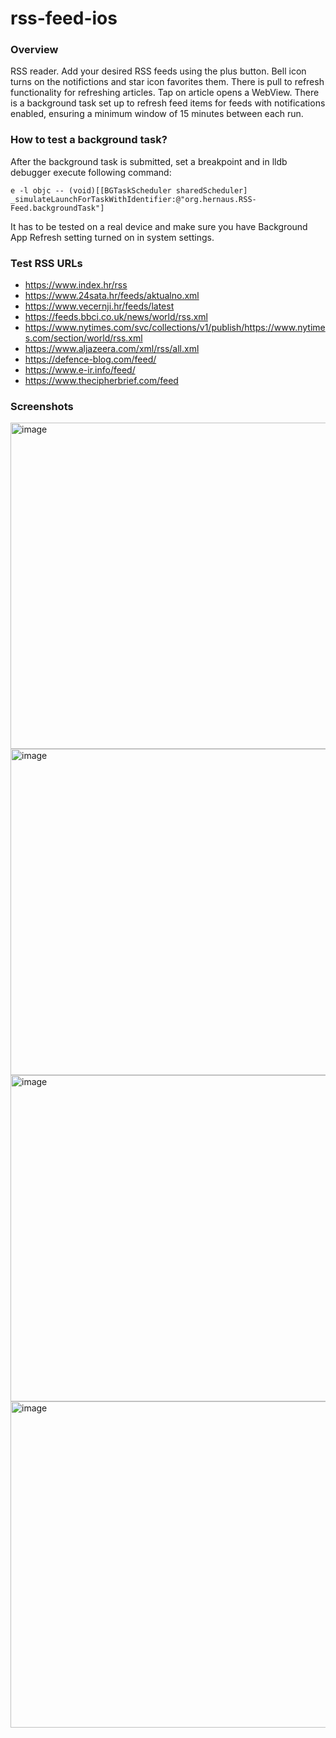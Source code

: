 # rss-feed-ios

### Overview
RSS reader. Add your desired RSS feeds using the plus button. Bell icon turns on the notifictions and star icon favorites them. There is pull to refresh functionality for refreshing articles. Tap on article opens a WebView. There is a background task set up to refresh feed items for feeds with notifications enabled, ensuring a minimum window of 15 minutes between each run.

### How to test a background task?
After the background task is submitted, set a breakpoint and in lldb debugger execute following command: 

`e -l objc -- (void)[[BGTaskScheduler sharedScheduler] _simulateLaunchForTaskWithIdentifier:@"org.hernaus.RSS-Feed.backgroundTask"]`

It has to be tested on a real device and make sure you have Background App Refresh setting turned on in system settings.

### Test RSS URLs
- https://www.index.hr/rss
- https://www.24sata.hr/feeds/aktualno.xml
- https://www.vecernji.hr/feeds/latest
- https://feeds.bbci.co.uk/news/world/rss.xml
- https://www.nytimes.com/svc/collections/v1/publish/https://www.nytimes.com/section/world/rss.xml
- https://www.aljazeera.com/xml/rss/all.xml
- https://defence-blog.com/feed/
- https://www.e-ir.info/feed/
- https://www.thecipherbrief.com/feed

### Screenshots
<img width="522" alt="image" src="https://github.com/veks9/rss-feed-ios/assets/81360929/5b586745-be24-4fb0-a1c3-30052407bebd">
<img width="522" alt="image" src="https://github.com/veks9/rss-feed-ios/assets/81360929/d5c6877c-b35a-4b72-a09d-44fbe9480237">
<img width="522" alt="image" src="https://github.com/veks9/rss-feed-ios/assets/81360929/c852f9b1-1fcb-4e58-afbe-c6d3cacd00af">
<img width="522" alt="image" src="https://github.com/veks9/rss-feed-ios/assets/81360929/7bc1aaef-ae9a-4966-bbf1-9f9320713ce4">


